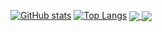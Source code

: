 [![GitHub stats](https://github-readme-stats.vercel.app/api?username=Bas950&count_private=true&hide_border=true&show_icons=true&theme=dark)](https://github.com/Bas950)
[![Top Langs](https://github-readme-stats.vercel.app/api/top-langs/?username=Bas950)](https://github.com/Bas950)
<a href="https://github.com/Bas950">
  <img align="center" src="https://github-readme-stats.vercel.app/api?username=Bas950&count_private=true&hide_border=true&show_icons=true&theme=dark" />
</a>
<a href="https://github.com/Bas950">
  <img align="center" src="https://github-readme-stats.vercel.app/api/top-langs/?username=Bas950&hide_border=true&show_icons=true&theme=dark" />
</a>
